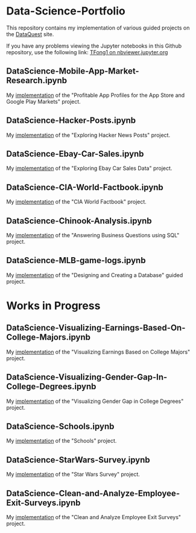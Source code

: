 # Data-Science-Portfolio
This repository contains my implementation of various guided projects on the [DataQuest](https://www.dataquest.io) site.

If you have any problems viewing the Jupyter notebooks in this Github repository, use the following link:
[TFong1 on nbviewer.jupyter.org](https://nbviewer.jupyter.org/github/TFong1/Data-Science-Portfolio/tree/master/)

## DataScience-Mobile-App-Market-Research.ipynb
My [implementation](https://nbviewer.jupyter.org/github/TFong1/Data-Science-Portfolio/tree/master/DataScience-Mobile-App-Market-Research.ipynb) of the "Profitable App Profiles for the App Store and Google Play Markets" project.

## DataScience-Hacker-Posts.ipynb
My [implementation](https://nbviewer.jupyter.org/github/TFong1/Data-Science-Portfolio/tree/master/DataScience-Hacker-Posts.ipynb) of the "Exploring Hacker News Posts" project.

## DataScience-Ebay-Car-Sales.ipynb
My [implementation](https://nbviewer.jupyter.org/github/TFong1/Data-Science-Portfolio/tree/master/DataScience-Ebay-Car-Sales.ipynb) of the "Exploring Ebay Car Sales Data" project.

## DataScience-CIA-World-Factbook.ipynb
My [implementation](https://nbviewer.jupyter.org/github/TFong1/Data-Science-Portfolio/tree/master/DataScience-CIA-World-Factbook.ipynb) of the "CIA World Factbook" project.

## DataScience-Chinook-Analysis.ipynb
My [implementation](https://nbviewer.jupyter.org/github/TFong1/Data-Science-Portfolio/blob/master/DataScience-Chinook-Analysis.ipynb) of the "Answering Business Questions using SQL" project.

## DataScience-MLB-game-logs.ipynb
My [implementation](https://nbviewer.jupyter.org/github/TFong1/Data-Science-Portfolio/blob/master/DataScience-MLB-game-logs.ipynb) of the "Designing and Creating a Database" guided project.

# Works in Progress

## DataScience-Visualizing-Earnings-Based-On-College-Majors.ipynb
My [implementation](https://nbviewer.jupyter.org/github/TFong1/Data-Science-Portfolio/tree/master/DataScience-Visualizing-Earnings-Based-On-College-Majors.ipynb) of the "Visualizing Earnings Based on College Majors" project.

## DataScience-Visualizing-Gender-Gap-In-College-Degrees.ipynb
My [implementation](https://nbviewer.jupyter.org/github/TFong1/Data-Science-Portfolio/tree/master/DataScience-Visualizing-Gender-Gap-In-College-Degrees.ipynb) of the "Visualizing Gender Gap in College Degrees" project.

## DataScience-Schools.ipynb
My [implementation](https://nbviewer.jupyter.org/github/TFong1/Data-Science-Portfolio/tree/master/DataScience-Schools.ipynb) of the "Schools" project.

## DataScience-StarWars-Survey.ipynb
My [implementation](https://nbviewer.jupyter.org/github/TFong1/Data-Science-Portfolio/tree/master/DataScience-StarWars-Survey.ipynb) of the "Star Wars Survey" project.

## DataScience-Clean-and-Analyze-Employee-Exit-Surveys.ipynb
My [implementation](https://nbviewer.jupyter.org/github/TFong1/Data-Science-Portfolio/tree/master/DataScience-Clean-and-Analyze-Employee-Exit-Surveys.ipynb) of the "Clean and Analyze Employee Exit Surveys" project.
